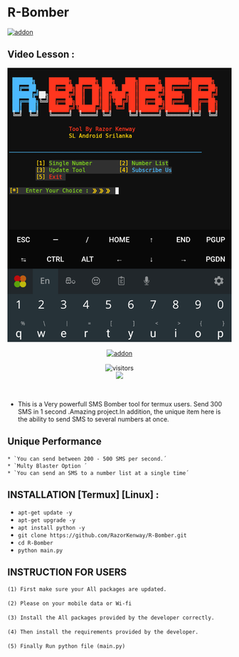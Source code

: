 # R-Bomber
<a href="https://github.com/RazorKenway"><img title="addon" src="https://img.shields.io/badge/RazorKenway-R Bomber-brightgreen?style=for-the-badge&logo=appveyor"></a>
## Video Lesson : 
<img src="R-Bomber.png"/>



<p align="center">
<a href="https://github.com/RazorKenway"><img title="addon" src="https://img.shields.io/badge/Razor Kenway-R Bomber-blueviolet?style=for-the-badge&logo=appveyor"></a>
<p align="center">
<img align="center" alt="visitors" src="https://visitor-badge.glitch.me/badge?page_id=RazorKenway" />
<br>
<a href="https://hits.seeyoufarm.com"><img src="https://hits.seeyoufarm.com/api/count/incr/badge.svg?url=https%3A%2F%2Fgithub.com%2FRazorKenway&count_bg=%2379C83D&title_bg=%23555555&icon=&icon_color=%23E7E7E7&title=hits&edge_flat=false"/></a>
</p>
<br>


* This is a Very powerfull SMS Bomber tool for termux users.
Send 300 SMS in 1 second .Amazing project.In addition, 
the unique item here is the ability to send SMS to several numbers at once.


## Unique Performance 
    * `You can send between 200 - 500 SMS per second.´
    * `Multy Blaster Option ´
    * `You can send an SMS to a number list at a single time´


## INSTALLATION [Termux] [Linux] :

* `apt-get update -y`
* `apt-get upgrade -y`
* `apt install python -y`
* `git clone https://github.com/RazorKenway/R-Bomber.git`
* `cd R-Bomber`
* `python main.py`



## INSTRUCTION FOR USERS
    
    (1) First make sure your All packages are updated.
        
    (2) Please on your mobile data or Wi-fi 
    
    (3) Install the All packages provided by the developer correctly.
        
    (4) Then install the requirements provided by the developer.

    (5) Finally Run python file (main.py)

         


